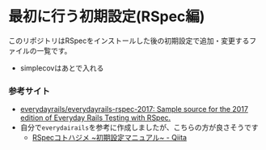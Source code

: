 # 最初に行う初期設定(RSpec編)
このリポジトリはRSpecをインストールした後の初期設定で追加・変更するファイルの一覧です。

- simplecovはあとで入れる

### 参考サイト
- [everydayrails/everydayrails-rspec-2017: Sample source for the 2017 edition of Everyday Rails Testing with RSpec.](https://github.com/everydayrails/everydayrails-rspec-2017)
- 自分で`everydairails`を参考に作成しましたが、こちらの方が良さそうです
  - [RSpecコトハジメ ~初期設定マニュアル~ - Qiita](https://qiita.com/naoki_mochizuki/items/1d3026a32786642fc762#%E5%88%9D%E6%9C%9F%E8%A8%AD%E5%AE%9A%E4%B8%80%E8%A6%A7)